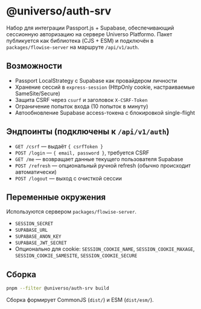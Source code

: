 # @universo/auth-srv

Набор для интеграции Passport.js + Supabase, обеспечивающий сессионную авторизацию на сервере Universo Platformo. Пакет публикуется как библиотека (CJS + ESM) и подключён в `packages/flowise-server` на маршруте `/api/v1/auth`.

## Возможности

- Passport LocalStrategy с Supabase как провайдером личности
- Хранение сессий в `express-session` (HttpOnly cookie, настраиваемые SameSite/Secure)
- Защита CSRF через `csurf` и заголовок `X-CSRF-Token`
- Ограничение попыток входа (10 попыток в минуту)
- Автообновление Supabase access-токена с блокировкой single-flight

## Эндпоинты (подключены к `/api/v1/auth`)

- `GET /csrf` — выдаёт `{ csrfToken }`
- `POST /login` — `{ email, password }`, требуется CSRF
- `GET /me` — возвращает данные текущего пользователя Supabase
- `POST /refresh` — опциональный ручной refresh (обычно происходит автоматически)
- `POST /logout` — выход с очисткой сессии

## Переменные окружения

Используются сервером `packages/flowise-server`.

- `SESSION_SECRET`
- `SUPABASE_URL`
- `SUPABASE_ANON_KEY`
- `SUPABASE_JWT_SECRET`
- Опционально для cookie: `SESSION_COOKIE_NAME`, `SESSION_COOKIE_MAXAGE`, `SESSION_COOKIE_SAMESITE`, `SESSION_COOKIE_SECURE`

## Сборка

```bash
pnpm --filter @universo/auth-srv build
```

Сборка формирует CommonJS (`dist/`) и ESM (`dist/esm/`).
